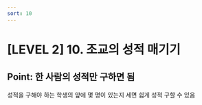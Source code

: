 ```yaml
---
sort: 10
---
```


# [LEVEL 2] 10. 조교의 성적 매기기


## Point: 한 사람의 성적만 구하면 됨

성적을 구해야 하는 학생의 앞에 몇 명이 있는지 세면 쉽게 성적 구할 수 있음

